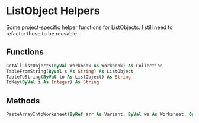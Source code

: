 # ListObject Helpers
Some project-specific helper functions for ListObjects. I still need to refactor these to be reusable.

## Functions
```vb
GetAllListObjects(ByVal Workbook As Workbook) As Collection
TableFromString(ByVal s As String) As ListObject
TableToString(ByVal lo As ListObject) As String
ToKey(ByVal i As Integer) As String
```

## Methods
```vb
PasteArrayIntoWorksheet(ByRef arr As Variant, ByVal ws As Worksheet, Optional ByVal row As Long = 1, Optional ByVal column As Long = 1)
```